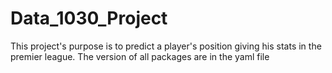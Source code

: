 # Data_1030_Project
This project's purpose is to predict a player's position giving his stats in the premier league. The version of all packages are in the yaml file
